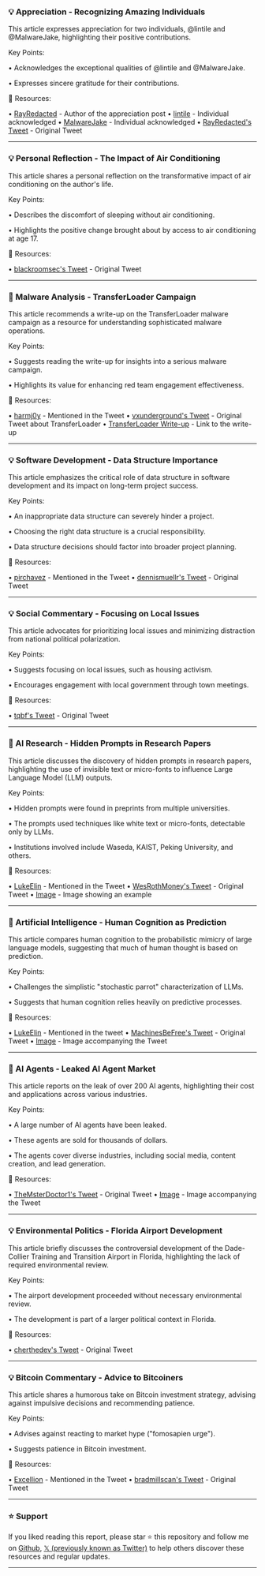 ### 💡 Appreciation - Recognizing Amazing Individuals

This article expresses appreciation for two individuals, @lintile and @MalwareJake, highlighting their positive contributions.

Key Points:

• Acknowledges the exceptional qualities of @lintile and @MalwareJake.


• Expresses sincere gratitude for their contributions.


🔗 Resources:

• [RayRedacted](https://x.com/RayRedacted) - Author of the appreciation post
• [lintile](https://x.com/lintile) - Individual acknowledged
• [MalwareJake](https://x.com/MalwareJake) - Individual acknowledged
• [RayRedacted's Tweet](https://x.com/RayRedacted/status/1941729489538502752) - Original Tweet



---

### 💡 Personal Reflection - The Impact of Air Conditioning

This article shares a personal reflection on the transformative impact of air conditioning on the author's life.

Key Points:

• Describes the discomfort of sleeping without air conditioning.


• Highlights the positive change brought about by access to air conditioning at age 17.


🔗 Resources:

• [blackroomsec's Tweet](https://x.com/blackroomsec/status/1941702215313338545) - Original Tweet



---

### 🤖 Malware Analysis - TransferLoader Campaign

This article recommends a write-up on the TransferLoader malware campaign as a resource for understanding sophisticated malware operations.

Key Points:

• Suggests reading the write-up for insights into a serious malware campaign.


• Highlights its value for enhancing red team engagement effectiveness.



🔗 Resources:

• [harmj0y](https://x.com/harmj0y) - Mentioned in the Tweet
• [vxunderground's Tweet](https://x.com/vxunderground/status/1941315156744753584) - Original Tweet about TransferLoader
• [TransferLoader Write-up](https://t.co/tYAuykN8Tr) - Link to the write-up


---

### 💡 Software Development - Data Structure Importance

This article emphasizes the critical role of data structure in software development and its impact on long-term project success.

Key Points:

• An inappropriate data structure can severely hinder a project.


• Choosing the right data structure is a crucial responsibility.


• Data structure decisions should factor into broader project planning.


🔗 Resources:

• [pirchavez](https://x.com/pirchavez) - Mentioned in the Tweet
• [dennismuellr's Tweet](https://x.com/dennismuellr/status/1941485316524634463) - Original Tweet


---

### 💡 Social Commentary - Focusing on Local Issues

This article advocates for prioritizing local issues and minimizing distraction from national political polarization.

Key Points:

• Suggests focusing on local issues, such as housing activism.


• Encourages engagement with local government through town meetings.


🔗 Resources:

• [tqbf's Tweet](https://x.com/tqbf/status/1941667554436460652) - Original Tweet


---

### 🤖 AI Research - Hidden Prompts in Research Papers

This article discusses the discovery of hidden prompts in research papers, highlighting the use of invisible text or micro-fonts to influence Large Language Model (LLM) outputs.


Key Points:

•  Hidden prompts were found in preprints from multiple universities.


•  The prompts used techniques like white text or micro-fonts, detectable only by LLMs.


•  Institutions involved include Waseda, KAIST, Peking University, and others.



🔗 Resources:

• [LukeElin](https://x.com/LukeElin) - Mentioned in the Tweet
• [WesRothMoney's Tweet](https://x.com/WesRothMoney/status/1941544360241397942) - Original Tweet
• [Image](https://pbs.twimg.com/media/GvHATWiaYAA55XQ?format=jpg&name=small) - Image showing an example


---

### 🤖 Artificial Intelligence - Human Cognition as Prediction

This article compares human cognition to the probabilistic mimicry of large language models, suggesting that much of human thought is based on prediction.

Key Points:

• Challenges the simplistic "stochastic parrot" characterization of LLMs.


• Suggests that human cognition relies heavily on predictive processes.


🔗 Resources:

• [LukeElin](https://x.com/LukeElin) - Mentioned in the tweet
• [MachinesBeFree's Tweet](https://x.com/MachinesBeFree/status/1941515384936452126) - Original Tweet
• [Image](https://pbs.twimg.com/media/GvGl8sbXAAA0_Ev?format=jpg&name=900x900) - Image accompanying the Tweet


---

### 🚀 AI Agents - Leaked AI Agent Market

This article reports on the leak of over 200 AI agents, highlighting their cost and applications across various industries.

Key Points:

•  A large number of AI agents have been leaked.


•  These agents are sold for thousands of dollars.


•  The agents cover diverse industries, including social media, content creation, and lead generation.


🔗 Resources:

• [TheMsterDoctor1's Tweet](https://x.com/TheMsterDoctor1/status/1941434510920286282) - Original Tweet
• [Image](https://pbs.twimg.com/amplify_video_thumb/1941434453869428736/img/xlVzRT9_qsiyvLFa.jpg) - Image accompanying the Tweet


---

### 💡 Environmental Politics - Florida Airport Development

This article briefly discusses the controversial development of the Dade-Collier Training and Transition Airport in Florida, highlighting the lack of required environmental review.


Key Points:

•  The airport development proceeded without necessary environmental review.


•  The development is part of a larger political context in Florida.



🔗 Resources:

• [cherthedev's Tweet](https://x.com/cherthedev/status/1941637649489658174) - Original Tweet



---

### 💡 Bitcoin Commentary - Advice to Bitcoiners

This article shares a humorous take on Bitcoin investment strategy, advising against impulsive decisions and recommending patience.


Key Points:

•  Advises against reacting to market hype ("fomosapien urge").


•  Suggests patience in Bitcoin investment.



🔗 Resources:

• [Excellion](https://x.com/Excellion) - Mentioned in the Tweet
• [bradmillscan's Tweet](https://x.com/bradmillscan/status/1941541836646125572) - Original Tweet


---

### ⭐️ Support

If you liked reading this report, please star ⭐️ this repository and follow me on [Github](https://github.com/Drix10), [𝕏 (previously known as Twitter)](https://x.com/DRIX_10_) to help others discover these resources and regular updates.

---